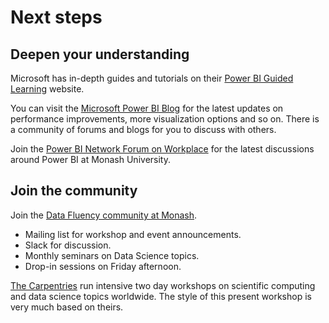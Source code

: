 # Next steps

## Deepen your understanding

Microsoft has in-depth guides and tutorials on their [Power BI Guided Learning](https://docs.microsoft.com/en-us/power-bi/guided-learning/?WT.mc_id=PBIService_GettingStarted) website.

You can visit the [Microsoft Power BI Blog](https://powerbi.microsoft.com/en-us/blog/) for the latest updates on performance improvements, more visualization options and so on. There is a community of forums and blogs for you to discuss with others.

Join the [Power BI Network Forum on Workplace](https://monash.workplace.com/groups/730041584039981/) for the latest discussions around Power BI at Monash University.

## Join the community

Join the [Data Fluency community at Monash](https://www.monash.edu/data-fluency).

 * Mailing list for workshop and event announcements.
 * Slack for discussion.
 * Monthly seminars on Data Science topics.
 * Drop-in sessions on Friday afternoon.

[The Carpentries](https://carpentries.org/) run intensive two day workshops on scientific computing and data science topics worldwide. The style of this present workshop is very much based on theirs.
